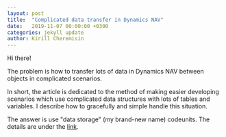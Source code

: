 ```yaml
---
layout: post
title:  "Complicated data transfer in Dynamics NAV"
date:   2019-11-07 00:00:00 +0300
categories: jekyll update
author: Kirill Cheremisin
---
```


Hi there!

The problem is how to transfer lots of data in Dynamics NAV between objects in complicated scenarios.

In short, the article is dedicated to the method of making easier developing scenarios which use complicated data structures with lots of tables and variables. I describe how to gracefully and simple handle this situation.

The answer is use "data storage" (my brand-new name) codeunits. The details are under the [link][medium-link].

[medium-link]: https://medium.com/@cheremisin_k/complicated-data-transfer-in-dynamics-nav-d519f3797565?source=friends_link&sk=1b55b7ac2c369981deb95ca4d1260eec